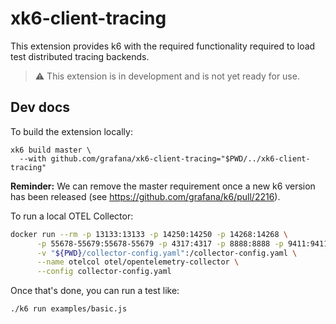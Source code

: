 # xk6-client-tracing

This extension provides k6 with the required functionality required to load test distributed tracing backends.

> :warning: This extension is in development and is not yet ready for use.

## Dev docs

To build the extension locally:
```
xk6 build master \
  --with github.com/grafana/xk6-client-tracing="$PWD/../xk6-client-tracing"
```

**Reminder:** We can remove the master requirement once a new k6 version has been released (see https://github.com/grafana/k6/pull/2216).

To run a local OTEL Collector:
```bash
docker run --rm -p 13133:13133 -p 14250:14250 -p 14268:14268 \
      -p 55678-55679:55678-55679 -p 4317:4317 -p 8888:8888 -p 9411:9411 \
      -v "${PWD}/collector-config.yaml":/collector-config.yaml \
      --name otelcol otel/opentelemetry-collector \
      --config collector-config.yaml
```

Once that's done, you can run a test like:
```
./k6 run examples/basic.js
```